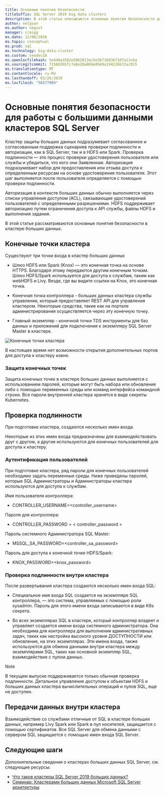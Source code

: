```yaml
---
title: Основные понятия безопасности
titleSuffix: SQL Server 2019 big data clusters
description: В этой статье описываются основные понятия безопасности для кластера SQL Server 2019 больших данных (Предварительная версия). Сюда входят, описывающие конечные точки кластера и аутентификация в кластере.
author: nelgson
ms.author: negust
manager: craigg
ms.date: 12/06/2018
ms.topic: conceptual
ms.prod: sql
ms.technology: big-data-cluster
ms.custom: seodec18
ms.openlocfilehash: 5e440a3502e5062013ac5e3b716036f107a13c6a
ms.sourcegitcommit: 715683b5fc7a8e28a86be8949a194226b72ac915
ms.translationtype: MT
ms.contentlocale: ru-RU
ms.lasthandoff: 03/26/2019
ms.locfileid: "58477989"
---
```

# <a name="security-concepts-for-sql-server-big-data-clusters"></a>Основные понятия безопасности для работы с большими данными кластеров SQL Server

Кластер защиты больших данных подразумевает согласованное и согласованным поддержка сценариев проверки подлинности и авторизации, как в SQL Server, так и в HDFS или Spark. Проверка подлинности — это процесс проверки удостоверения пользователя или службы и убедиться, что кого они Заявленная. Авторизация подразумевает набор для предоставления или отзыва доступа к определенным ресурсам на основе удостоверения пользователя. Этот шаг выполняется после пользователя определяется с помощью проверки подлинности.

Авторизация в контексте больших данных обычно выполняется через списки управления доступом (ACL), связывающие удостоверений пользователей с определенными разрешениями. HDFS поддерживает авторизацию путем ограничения доступа к API службы, файлы HDFS и выполнения задания.

В этой статье рассматриваются основные понятия безопасности в кластере больших данных.

## <a name="cluster-endpoints"></a>Конечные точки кластера

Существуют три точки входа в кластер больших данных

* Шлюз HDFS или Spark (Knox) — это конечная точка на основе HTTPS. Благодаря этому передаются другим конечным точкам. Шлюз HDFS/Spark используется для доступа к службам, таким как webHDFS и Livy. Везде, где вы видите ссылки на Knox, это конечная точка.

* Конечная точка контроллера - больших данных кластера службы управления, который предоставляет REST API для управления кластером. Некоторые средства, такие как на портале администрирования осуществляется через эту конечную точку.

* Главный экземпляр - конечной точки TDS инструменты для баз данных и приложений для подключения к экземпляру SQL Server Master в кластере.

![Конечные точки кластера](media/concept-security/cluster_endpoints.png)

В настоящее время нет возможности открытия дополнительных портов для доступа к кластеру извне.

### <a name="how-endpoints-are-secured"></a>Защита конечных точек

Защита конечных точек в кластере больших данных выполняется с использованием паролей, которые могут быть набора или обновления либо с помощью переменных среды или команд интерфейса командной строки. Все пароли внутренней кластера хранятся в виде секреты Kubernetes.  

## <a name="authentication"></a>Проверка подлинности

При подготовке кластера, создаются несколько имен входа.

Некоторые из этих имен входа предназначены для взаимодействовать друг с другом, а другие используются для конечных пользователей для доступа к кластеру.

### <a name="end-user-authentication"></a>Аутентификация пользователей
При подготовке кластера, ряд пароли для конечных пользователей необходимо задать переменные среды. Ниже приведены паролей, которые SQL Администраторы и Администраторы кластера используются для доступа к службам.

Имя пользователя контроллера:
 + CONTROLLER_USERNAME=<controller_username>

Пароля для контроллера:  
 + CONTROLLER_PASSWORD = < controller_password >

Пароль системного Администратора SQL Master: 
 + MSSQL_SA_PASSWORD=<controller_sa_password>

Пароль для доступа к конечной точке HDFS/Spark:
 + KNOX_PASSWORD=<knox_password>

### <a name="intra-cluster-authentication"></a>Проверка подлинности внутри кластера

После развертывания кластера создаются несколько имен входа SQL:

* Специальное имя входа SQL создается на экземпляре SQL контроллера, — это система, управляемых с помощью роли sysadmin. Пароль для этого имени входа записывается в виде K8s секрета.

* Во всех экземплярах SQL в кластере, который контроллер владеет и управляет создается имени входа системного администратора. Она необходима для контроллера для выполнения административных задач, таких как настройка высокого уровня ДОСТУПНОСТИ или обновление, на этих экземплярах. Эти имена входа, также используются для обмена данными внутри кластера между экземплярами SQL, таких как основной экземпляр SQL, взаимодействие с пулом данных.

> [!NOTE]
> В текущем выпуске поддерживается только обычная проверка подлинности. Детальное управление доступом к объектам HDFS и больших данных кластера вычислительных операций и пулов SQL, еще не доступен.

## <a name="intra-cluster-communication"></a>Передачи данных внутри кластера

Взаимодействие со службами отличные от SQL в кластере больших данных, например Livy Spark или Spark в пул носителей, защищается с помощью сертификатов. Все SQL Server для обмена данными с сервером SQL защищается с помощью имен входа SQL Server.

## <a name="next-steps"></a>Следующие шаги

Дополнительные сведения о кластерах больших данных SQL Server, см. следующие ресурсы:

- [Что такое кластеры SQL Server 2019 больших данных?](big-data-cluster-overview.md)
- [Семинар: Кластерами больших данных Microsoft SQL Server архитектуры](https://github.com/Microsoft/sqlworkshops/tree/master/sqlserver2019bigdataclusters)
